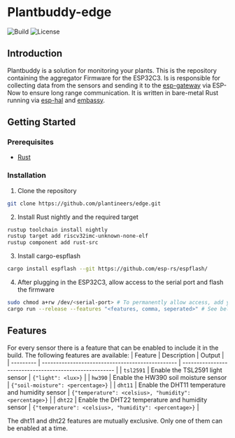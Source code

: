 # Plantbuddy-edge

![Build](https://img.shields.io/github/actions/workflow/status/plantineers/edge/ci.yml?style=flat-square)
![License](https://img.shields.io/github/license/plantineers/edge?style=flat-square)
## Introduction

Plantbuddy is a solution for monitoring your plants. This is the repository containing the aggregator Firmware for the ESP32C3. Is is responsible for collecting data from the sensors and sending it to the [esp-gateway](https://github.com/plantineers/esp-gateway) via ESP-Now to ensure long range communication. It is written in bare-metal Rust running via [esp-hal](https://github.com/esp-rs/esp-hal) and [embassy](https://github.com/embassy-rs/embassy).

## Getting Started

### Prerequisites

- [Rust](https://rustup.rs/)


### Installation

1. Clone the repository

```sh
git clone https://github.com/plantineers/edge.git
```

2. Install Rust nightly and the required target

```sh
rustup toolchain install nightly
rustup target add riscv32imc-unknown-none-elf
rustup component add rust-src
```

3. Install cargo-espflash

```sh
cargo install espflash --git https://github.com/esp-rs/espflash/
```

4. After plugging in the ESP32C3, allow access to the serial port and flash the firmware

```sh
sudo chmod a+rw /dev/<serial-port> # To permanently allow access, add your user to the dialout or uucp group depending on the distro
cargo run --release --features "<features, comma, seperated>" # See below for available features
```

## Features

For every sensor there is a feature that can be enabled to include it in the build. The following features are available:
| Feature   | Description                                      | Output                                                 |
| --------- | ------------------------------------------------ | ------------------------------------------------------ |
| `tsl2591` | Enable the TSL2591 light sensor                  | `{"light": <lux>}`                                     |
| `hw390`   | Enable the HW390 soil moisture sensor            | `{"soil-moisture": <percentage>}`                      |
| `dht11`   | Enable the DHT11 temperature and humidity sensor | `{"temperature": <celsius>, "humidity": <percentage>}` |
| `dht22`   | Enable the DHT22 temperature and humidity sensor | `{"temperature": <celsius>, "humidity": <percentage>}` |

The dht11 and dht22 features are mutually exclusive. Only one of them can be enabled at a time.
